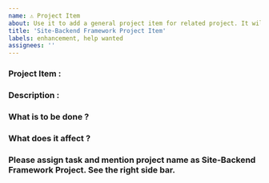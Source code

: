 ```yaml
---
name: ⚠ Project Item
about: Use it to add a general project item for related project. It will be tracked under Site-Backend Framework Project.
title: 'Site-Backend Framework Project Item'
labels: enhancement, help wanted
assignees: ''
---
```



<!-- DO NOT DELETE 
validate_template=true
template_path=.github/ISSUE_TEMPLATE/Project_Item_Template.md
-->

### Project Item : 

### Description : 


### What is to be done ?


### What does it affect ? 
<!-- Frontend, Backend, APIs, Framework, Project-Related -->



### Please assign task and mention project name as Site-Backend Framework Project. See the right side bar.